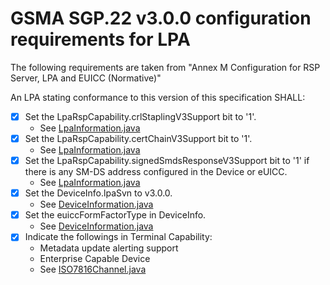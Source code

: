 # GSMA SGP.22 v3.0.0 configuration requirements for LPA

The following requirements are taken from "Annex M Configuration for RSP Server, LPA and EUICC
(Normative)"

An LPA stating conformance to this version of this specification SHALL:
- [X] Set the LpaRspCapability.crlStaplingV3Support bit to '1'.
  - See [LpaInformation.java](/core/src/main/java/com/infineon/esim/lpa/core/dtos/LpaInformation.java)
- [X] Set the LpaRspCapability.certChainV3Support bit to '1'.
  - See [LpaInformation.java](/core/src/main/java/com/infineon/esim/lpa/core/dtos/LpaInformation.java)
- [X] Set the LpaRspCapability.signedSmdsResponseV3Support bit to '1' if there is any SM-DS address configured in the Device or eUICC.
  - See [LpaInformation.java](/core/src/main/java/com/infineon/esim/lpa/core/dtos/LpaInformation.java)
- [X] Set the DeviceInfo.lpaSvn to v3.0.0.
  - See [DeviceInformation.java](/core/src/main/java/com/infineon/esim/lpa/core/dtos/DeviceInformation.java)
- [X] Set the euiccFormFactorType in DeviceInfo.
  - See [DeviceInformation.java](/core/src/main/java/com/infineon/esim/lpa/core/dtos/DeviceInformation.java)
- [X] Indicate the followings in Terminal Capability:
  - Metadata update alerting support
  - Enterprise Capable Device
  - See [ISO7816Channel.java](/app/src/main/java/com/infineon/esim/lpa/euicc/base/generic/ISO7816Channel.java)